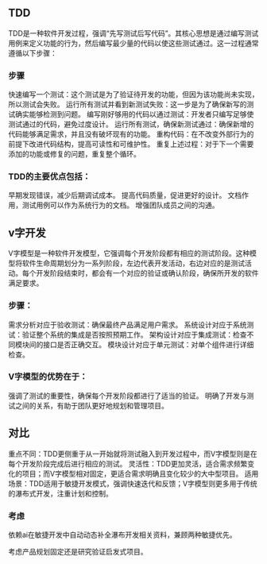 ## TDD

TDD是一种软件开发过程，强调“先写测试后写代码”。其核心思想是通过编写测试用例来定义功能的行为，然后编写最少量的代码以使这些测试通过。这一过程通常遵循以下步骤：

### 步骤
快速编写一个测试：这个测试是为了验证待开发的功能，但因为该功能尚未实现，所以测试会失败。
运行所有测试并看到新测试失败：这一步是为了确保新写的测试确实能够检测到问题。
编写刚好够用的代码以通过测试：开发者只编写足够使测试通过的代码，避免过度设计。
运行所有测试，确保新测试通过：确保新增的代码能够满足需求，并且没有破坏现有的功能。
重构代码：在不改变外部行为的前提下改进代码结构，提高可读性和可维护性。
重复上述过程：对于下一个需要添加的功能或修复的问题，重复整个循环。


### TDD的主要优点包括：

早期发现错误，减少后期调试成本。
提高代码质量，促进更好的设计。
文档作用，测试用例可以作为系统行为的文档。
增强团队成员之间的沟通。

## v字开发

V字模型是一种软件开发模型，它强调每个开发阶段都有相应的测试阶段。这种模型将软件生命周期划分为一系列阶段，左边代表开发活动，右边对应的是测试活动。每个开发阶段结束时，都会有一个对应的验证或确认阶段，确保所开发的软件满足要求。

### 步骤：

需求分析对应于验收测试：确保最终产品满足用户需求。
系统设计对应于系统测试：验证整个系统的集成是否按照预期工作。
架构设计对应于集成测试：检查不同模块间的接口是否正确交互。
模块设计对应于单元测试：对单个组件进行详细检查。
###  V字模型的优势在于：

强调了测试的重要性，确保每个开发阶段都进行了适当的验证。
明确了开发与测试之间的关系，有助于团队更好地规划和管理项目。


## 对比
重点不同：TDD更侧重于从一开始就将测试融入到开发过程中，而V字模型则是在每个开发阶段完成后进行相应的测试。
灵活性：TDD更加灵活，适合需求频繁变化的项目；而V字模型相对固定，更适合需求明确且变化较少的大中型项目。
适用场景：TDD适用于敏捷开发模式，强调快速迭代和反馈；V字模型则更多用于传统的瀑布式开发，注重计划和控制。


### 考虑
依赖ai在敏捷开发中自动动态补全瀑布开发相关资料，兼顾两种敏捷优先。

考虑产品规划固定还是研究验证启发式项目。